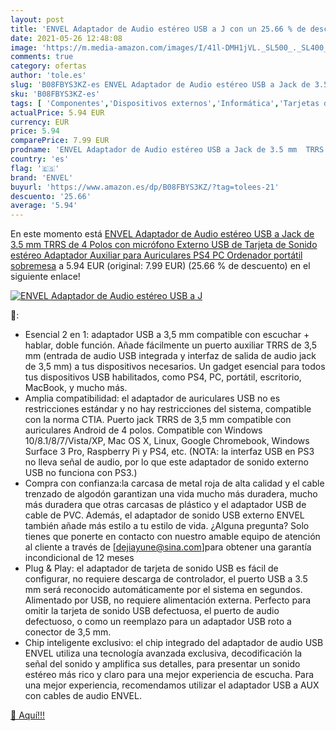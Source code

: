 ```yaml
---
layout: post
title: 'ENVEL Adaptador de Audio estéreo USB a J con un 25.66 % de descuento'
date: 2021-05-26 12:48:08
image: 'https://m.media-amazon.com/images/I/41l-DMH1jVL._SL500_._SL400_.jpg'
comments: true
category: ofertas
author: 'tole.es'
slug: 'B08FBYS3KZ-es ENVEL Adaptador de Audio estéreo USB a Jack de 3.5 mm TRRS...'
sku: 'B08FBYS3KZ-es'
tags: [ 'Componentes','Dispositivos externos','Informática','Tarjetas de sonido externas','envel','ps4', ]
actualPrice: 5.94 EUR
currency: EUR
price: 5.94
comparePrice: 7.99 EUR
prodname: 'ENVEL Adaptador de Audio estéreo USB a Jack de 3.5 mm  TRRS de 4 Polos con micrófono Externo USB de Tarjeta de Sonido estéreo Adaptador Auxiliar para Auriculares PS4 PC Ordenador portátil sobremesa'
country: 'es'
flag: '🇪🇸'
brand: 'ENVEL'
buyurl: 'https://www.amazon.es/dp/B08FBYS3KZ/?tag=tolees-21'
descuento: '25.66'
average: '5.94'
---
```


En este momento está [ENVEL Adaptador de Audio estéreo USB a Jack de 3.5 mm  TRRS de 4 Polos con micrófono Externo USB de Tarjeta de Sonido estéreo Adaptador Auxiliar para Auriculares PS4 PC Ordenador portátil sobremesa](https://www.amazon.es/dp/B08FBYS3KZ/?tag=tolees-21) a 5.94 EUR (original: 7.99 EUR) (25.66 %  de descuento) en el siguiente enlace!

[![ENVEL Adaptador de Audio estéreo USB a J](https://m.media-amazon.com/images/I/41l-DMH1jVL._SL500_._SL400_.jpg)](https://www.amazon.es/dp/B08FBYS3KZ/?tag=tolees-21)

🔎:

- Esencial 2 en 1: adaptador USB a 3,5 mm compatible con escuchar + hablar, doble función. Añade fácilmente un puerto auxiliar TRRS de 3,5 mm (entrada de audio USB integrada y interfaz de salida de audio jack de 3,5 mm) a tus dispositivos necesarios. Un gadget esencial para todos tus dispositivos USB habilitados, como PS4, PC, portátil, escritorio, MacBook, y mucho más.
- Amplia compatibilidad: el adaptador de auriculares USB no es restricciones estándar y no hay restricciones del sistema, compatible con la norma CTIA. Puerto jack TRRS de 3,5 mm compatible con auriculares Android de 4 polos. Compatible con Windows 10/8.1/8/7/Vista/XP, Mac OS X, Linux, Google Chromebook, Windows Surface 3 Pro, Raspberry Pi y PS4, etc. (NOTA: la interfaz USB en PS3 no lleva señal de audio, por lo que este adaptador de sonido externo USB no funciona con PS3.)
- Compra con confianza:la carcasa de metal roja de alta calidad y el cable trenzado de algodón garantizan una vida mucho más duradera, mucho más duradera que otras carcasas de plástico y el adaptador USB de cable de PVC. Además, el adaptador de sonido USB externo ENVEL también añade más estilo a tu estilo de vida. ¿Alguna pregunta? Solo tienes que ponerte en contacto con nuestro amable equipo de atención al cliente a través de [dejiayune@sina.com]para obtener una garantía incondicional de 12 meses
- Plug & Play: el adaptador de tarjeta de sonido USB es fácil de configurar, no requiere descarga de controlador, el puerto USB a 3.5 mm será reconocido automáticamente por el sistema en segundos. Alimentado por USB, no requiere alimentación externa. Perfecto para omitir la tarjeta de sonido USB defectuosa, el puerto de audio defectuoso, o como un reemplazo para un adaptador USB roto a conector de 3,5 mm.
- Chip inteligente exclusivo: el chip integrado del adaptador de audio USB ENVEL utiliza una tecnología avanzada exclusiva, decodificación la señal del sonido y amplifica sus detalles, para presentar un sonido estéreo más rico y claro para una mejor experiencia de escucha. Para una mejor experiencia, recomendamos utilizar el adaptador USB a AUX con cables de audio ENVEL.

[🛒 Aquí!!!](https://www.amazon.es/dp/B08FBYS3KZ/?tag=tolees-21)
